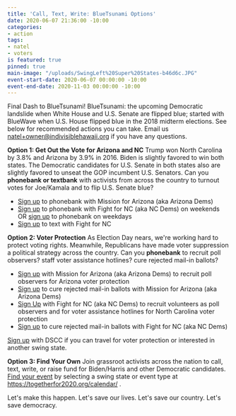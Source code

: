 ```yaml
---
title: 'Call, Text, Write: BlueTsunami Options'
date: 2020-06-07 21:36:00 -10:00
categories:
- action
tags:
- natel
- voters
is featured: true
pinned: true
main-image: "/uploads/SwingLeft%20Super%20States-b46d6c.JPG"
event-start-date: 2020-06-07 00:00:00 -10:00
event-end-date: 2020-11-03 00:00:00 -10:00
---
```


Final Dash to BlueTsunami! BlueTsunami: the upcoming Democratic landslide when White House and U.S. Senate are flipped blue; started with BlueWave when U.S. House flipped blue in the 2018 midterm elections. See below for recommended actions you can take.  Email us natel+owner@indivisiblehawaii.org if you have any questions.  

**Option 1: Get Out the Vote for Arizona and NC**
Trump won North Carolina by 3.8% and Arizona by 3.9% in 2016. Biden is slightly favored to win both states.  The Democratic candidates for U.S. Senate in both states also are slightly favored to unseat the GOP incumbent U.S. Senators.  Can you **phonebank or textbank** with activists from across the country to turnout votes for Joe/Kamala and to flip U.S. Senate blue?  

* [Sign up](https://www.mobilize.us/missionforaz/?tag_ids=175) to phonebank with Mission for Arizona (aka Arizona Dems)
* [Sign up](https://www.mobilize.us/nc2020victory/event/345231/) to phonebank with Fight for NC (aka NC Dems) on weekends OR [sign up](https://www.mobilize.us/nc2020victory/event/293672/) to phonebank on weekdays
* [Sign up](https://www.mobilize.us/nc2020victory/event/344074/) to text with Fight for NC

**Option 2: Voter Protection**
As Election Day nears, we're working hard to protect voting rights. Meanwhile, Republicans have made voter suppression a political strategy across the country. Can you **phonebank** to recruit poll observers? staff voter assistance hotlines? cure rejected mail-in ballots?

* [Sign up](https://www.mobilize.us/azvoterprotection/event/328107/) with Mission for Arizona (aka Arizona Dems) to recruit poll observers for Arizona voter protection
* [Sign up](https://www.mobilize.us/azvoterprotection/event/341588/) to cure rejected mail-in ballots with Mission for Arizona (aka Arizona Dems)
* [Sign Up](https://www.mobilize.us/ncdems/event/272724/) with Fight for NC (aka NC Dems) to recruit volunteers as poll observers and for voter assistance hotlines for North Carolina voter protection
* [Sign up](https://www.mobilize.us/nc2020victory/event/314753/) to cure rejected mail-in ballots with Fight for NC (aka NC Dems)

[Sign up](https://docs.google.com/forms/d/e/1FAIpQLSfupv0s2jcMlrCDA4F9-MOhmg2FFrpMnoRPI_g24MznBYjZ9Q/viewform?edit_requested=true) with DSCC if you can travel for voter protection or interested in another swing state.

**Option 3: Find Your Own**
Join grassroot activists across the nation to call, text, write, or raise fund for Biden/Harris and other Democratic candidates.  [Find your event](https://togetherfor2020.org/calendar/) by selecting a swing state or event type at https://togetherfor2020.org/calendar/ .

Let's make this happen.  Let's save our lives.  Let's save our country.  Let's save democracy.  
